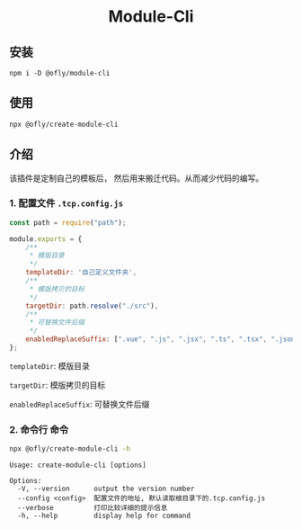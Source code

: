 <h1 align="center">Module-Cli</h1>

## 安装

```shell
npm i -D @ofly/module-cli
```

## 使用

```sh
npx @ofly/create-module-cli
```



## 介绍

该插件是定制自己的模板后， 然后用来搬迁代码。从而减少代码的编写。



### 1. 配置文件 `.tcp.config.js`

```javascript
const path = require("path");

module.exports = {
	/**
	 * 模版目录
	 */
	templateDir: '自己定义文件夹',
	/**
	 * 模版拷贝的目标
	 */
	targetDir: path.resolve("./src"),
	/**
	 * 可替换文件后缀
	 */
	enabledReplaceSuffix: [".vue", ".js", ".jsx", ".ts", ".tsx", ".json"],
};
```

`templateDir`: 模版目录

`targetDir`: 模版拷贝的目标

`enabledReplaceSuffix`: 可替换文件后缀

### 2. 命令行 命令

```sh
npx @ofly/create-module-cli -h
```

```shell
Usage: create-module-cli [options]

Options:
  -V, --version      output the version number
  --config <config>  配置文件的地址, 默认读取根目录下的.tcp.config.js
  --verbose          打印比较详细的提示信息
  -h, --help         display help for command
```

